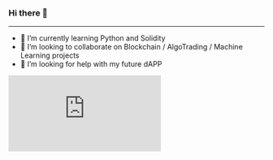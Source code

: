 ### Hi there 👋
---


- 🌱 I’m currently learning Python and Solidity
- 👯 I’m looking to collaborate on Blockchain / AlgoTrading / Machine Learning projects
- 🤔 I’m looking for help with my future dAPP

![Alt text](https://www.vectorlogo.zone/util/preview.html?image=/logos/python/python-ar21.svg)
